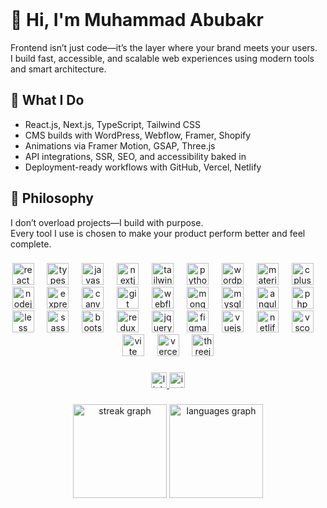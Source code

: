 <br clear="both">

###

# 👋 Hi, I'm Muhammad Abubakr

Frontend isn’t just code—it’s the layer where your brand meets your users.  
I build fast, accessible, and scalable web experiences using modern tools and smart architecture.

## 🚀 What I Do
- React.js, Next.js, TypeScript, Tailwind CSS
- CMS builds with WordPress, Webflow, Framer, Shopify
- Animations via Framer Motion, GSAP, Three.js
- API integrations, SSR, SEO, and accessibility baked in
- Deployment-ready workflows with GitHub, Vercel, Netlify

## 🎯 Philosophy
I don’t overload projects—I build with purpose.  
Every tool I use is chosen to make your product perform better and feel complete.


###

<div align="center">
  <img src="https://skillicons.dev/icons?i=react" height="35" alt="react logo"  />
  <img width="13" />
  <img src="https://skillicons.dev/icons?i=ts" height="35" alt="typescript logo"  />
  <img width="13" />
  <img src="https://cdn.jsdelivr.net/gh/devicons/devicon/icons/javascript/javascript-plain.svg" height="35" alt="javascript logo"  />
  <img width="13" />
  <img src="https://skillicons.dev/icons?i=nextjs" height="35" alt="nextjs logo"  />
  <img width="13" />
  <img src="https://skillicons.dev/icons?i=tailwind" height="35" alt="tailwindcss logo"  />
  <img width="13" />
  <img src="https://skillicons.dev/icons?i=py" height="35" alt="python logo"  />
  <img width="13" />
  <img src="https://cdn.jsdelivr.net/gh/devicons/devicon/icons/wordpress/wordpress-original.svg" height="35" alt="wordpress logo"  />
  <img width="13" />
  <img src="https://cdn.jsdelivr.net/gh/devicons/devicon/icons/materialui/materialui-original.svg" height="35" alt="materialui logo"  />
  <img width="13" />
  <img src="https://cdn.jsdelivr.net/gh/devicons/devicon/icons/cplusplus/cplusplus-original.svg" height="35" alt="cplusplus logo"  />
  <img width="13" />
  <img src="https://cdn.jsdelivr.net/gh/devicons/devicon/icons/nodejs/nodejs-original.svg" height="35" alt="nodejs logo"  />
  <img width="13" />
  <img src="https://skillicons.dev/icons?i=express" height="35" alt="express logo"  />
  <img width="13" />
  <img src="https://cdn.simpleicons.org/canva/00C4CC" height="35" alt="canva logo"  />
  <img width="13" />
  <img src="https://cdn.simpleicons.org/git/F05032" height="35" alt="git logo"  />
  <img width="13" />
  <img src="https://cdn.simpleicons.org/webflow/4353FF" height="35" alt="webflow logo"  />
  <img width="13" />
  <img src="https://skillicons.dev/icons?i=mongodb" height="35" alt="mongodb logo"  />
  <img width="13" />
  <img src="https://cdn.simpleicons.org/mysql/4479A1" height="35" alt="mysql logo"  />
  <img width="13" />
  <img src="https://cdn.simpleicons.org/angular/DD0031" height="35" alt="angularjs logo"  />
  <img width="13" />
  <img src="https://cdn.simpleicons.org/php/777BB4" height="35" alt="php logo"  />
  <img width="13" />
  <img src="https://cdn.simpleicons.org/less/1D365D" height="35" alt="less logo"  />
  <img width="13" />
  <img src="https://cdn.jsdelivr.net/gh/devicons/devicon/icons/sass/sass-original.svg" height="35" alt="sass logo"  />
  <img width="13" />
  <img src="https://cdn.jsdelivr.net/gh/devicons/devicon/icons/bootstrap/bootstrap-original.svg" height="35" alt="bootstrap logo"  />
  <img width="13" />
  <img src="https://cdn.jsdelivr.net/gh/devicons/devicon/icons/redux/redux-original.svg" height="35" alt="redux logo"  />
  <img width="13" />
  <img src="https://skillicons.dev/icons?i=jquery" height="35" alt="jquery logo"  />
  <img width="13" />
  <img src="https://skillicons.dev/icons?i=figma" height="35" alt="figma logo"  />
  <img width="13" />
  <img src="https://cdn.simpleicons.org/vuedotjs/4FC08D" height="35" alt="vuejs logo"  />
  <img width="13" />
  <img src="https://cdn.simpleicons.org/netlify/00C7B7" height="35" alt="netlify logo"  />
  <img width="13" />
  <img src="https://cdn.jsdelivr.net/gh/devicons/devicon/icons/vscode/vscode-original.svg" height="35" alt="vscode logo"  />
  <img width="13" />
  <img src="https://skillicons.dev/icons?i=vite" height="35" alt="vite logo"  />
  <img width="13" />
  <img src="https://img.shields.io/badge/Vercel-000000?logo=vercel&logoColor=white&style=for-the-badge" height="35" alt="vercel logo"  />
  <img width="13" />
  <img src="https://img.shields.io/badge/Three.js-000000?logo=threedotjs&logoColor=white&style=for-the-badge" height="35" alt="threejs logo"  />
</div>

###

<div align="center">
  <a href="https://www.linkedin.com/in/mabubakr1/" target="_blank">
    <img src="https://img.shields.io/static/v1?message=LinkedIn&logo=linkedin&label=&color=0077B5&logoColor=white&labelColor=&style=for-the-badge" height="25" alt="linkedin logo"  />
  </a>
  <a href="https://www.instagram.com/m_abubakr1/" target="_blank">
    <img src="https://img.shields.io/static/v1?message=Instagram&logo=instagram&label=&color=E4405F&logoColor=white&labelColor=&style=for-the-badge" height="25" alt="instagram logo"  />
  </a>
</div>

###

<div align="center">
  <img src="https://streak-stats.demolab.com?user=m-abubakr1&locale=en&mode=daily&theme=react&hide_border=false&border_radius=5&order=3" height="150" alt="streak graph" />
  <img src="https://github-readme-stats.vercel.app/api/top-langs?username=m-abubakr1&locale=en&hide_title=false&layout=compact&card_width=320&langs_count=5&theme=react&hide_border=false&order=2" height="150" alt="languages graph"  />
</div>

###
